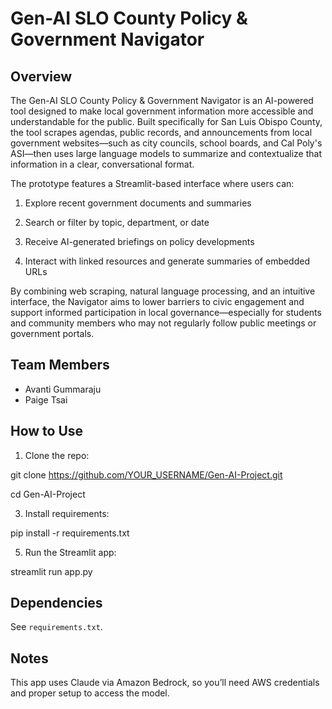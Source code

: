# Gen-AI SLO County Policy & Government Navigator

## Overview
The Gen-AI SLO County Policy & Government Navigator is an AI-powered tool designed to make local government information more accessible and understandable for the public. Built specifically for San Luis Obispo County, the tool scrapes agendas, public records, and announcements from local government websites—such as city councils, school boards, and Cal Poly's ASI—then uses large language models to summarize and contextualize that information in a clear, conversational format.

The prototype features a Streamlit-based interface where users can:

1. Explore recent government documents and summaries

2. Search or filter by topic, department, or date

3. Receive AI-generated briefings on policy developments

4. Interact with linked resources and generate summaries of embedded URLs

By combining web scraping, natural language processing, and an intuitive interface, the Navigator aims to lower barriers to civic engagement and support informed participation in local governance—especially for students and community members who may not regularly follow public meetings or government portals.

## Team Members
- Avanti Gummaraju
- Paige Tsai

## How to Use
1. Clone the repo:
   
git clone https://github.com/YOUR_USERNAME/Gen-AI-Project.git

cd Gen-AI-Project

3. Install requirements:
   
pip install -r requirements.txt

5. Run the Streamlit app:
   
streamlit run app.py

## Dependencies
See `requirements.txt`.

## Notes
This app uses Claude via Amazon Bedrock, so you’ll need AWS credentials and proper setup to access the model.
